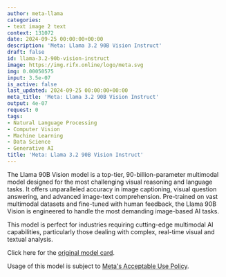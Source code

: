 ```yaml
---
author: meta-llama
categories:
- text image 2 text
context: 131072
date: 2024-09-25 00:00:00+00:00
description: 'Meta: Llama 3.2 90B Vision Instruct'
draft: false
id: llama-3.2-90b-vision-instruct
image: https://img.rifx.online/logo/meta.svg
img: 0.00050575
input: 3.5e-07
is_active: false
last_updated: 2024-09-25 00:00:00+00:00
meta_title: 'Meta: Llama 3.2 90B Vision Instruct'
output: 4e-07
request: 0
tags:
- Natural Language Processing
- Computer Vision
- Machine Learning
- Data Science
- Generative AI
title: 'Meta: Llama 3.2 90B Vision Instruct'
---
```




The Llama 90B Vision model is a top-tier, 90-billion-parameter multimodal model designed for the most challenging visual reasoning and language tasks. It offers unparalleled accuracy in image captioning, visual question answering, and advanced image-text comprehension. Pre-trained on vast multimodal datasets and fine-tuned with human feedback, the Llama 90B Vision is engineered to handle the most demanding image-based AI tasks.

This model is perfect for industries requiring cutting-edge multimodal AI capabilities, particularly those dealing with complex, real-time visual and textual analysis.

Click here for the [original model card](https://github.com/meta-llama/llama-models/blob/main/models/llama3_2/MODEL_CARD_VISION.md).

Usage of this model is subject to [Meta's Acceptable Use Policy](https://www.llama.com/llama3/use-policy/).

